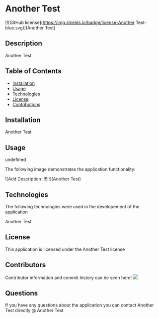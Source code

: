 
  # Another Test

  [![GitHub license](https://img.shields.io/badge/license-Another Test-blue.svg)](Another Test)
  
  ## Description

  Another Test

  ## Table of Contents
  
  * [Installation](#Installation)
  * [Usage](#Usage)
  * [Technologies](#Technologies)
  * [License](#License)
  * [Contributions](#Contributions)
  
  ## Installation

  Another Test

  ## Usage

  undefined

  The following image demonstrates the application functionality:

  ![Add Description !!!!!!](Another Test)

  ## Technologies

  The following technologies were used in the developement of the application

  Another Test

  ## License

  This application is licensed under the Another Test license

  ## Contributors

  Contributor information and commit history can be seen here!
  <a href="https://github.com/Another Test/graphs/contributors">
    <img src="https://contributors-img.web.app/image?repo=Another Test/Another Test" />
  </a>


  ## Questions

  If you have any questions about the application you can contact Another Test directly @ Another Test
  